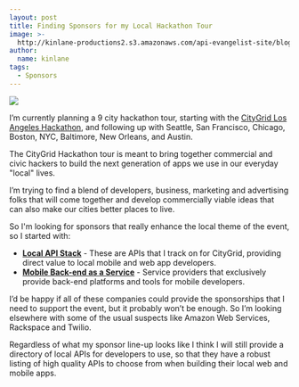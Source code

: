 ```yaml
---
layout: post
title: Finding Sponsors for my Local Hackathon Tour
image: >-
  http://kinlane-productions2.s3.amazonaws.com/api-evangelist-site/blog/citygrid-los-angeles.png
author:
  name: kinlane
tags:
  - Sponsors
---
```

[![](http://kinlane-productions2.s3.amazonaws.com/events/citygrid-la-hackathon/citygrid-los-angeles.png)](http://citygridhackathonla.eventbrite.com/)

I’m currently planning a 9 city hackathon tour, starting with the [CityGrid Los Angeles Hackathon](http://citygridhackathonla.eventbrite.com/), and following up with Seattle, San Francisco, Chicago, Boston, NYC, Baltimore, New Orleans, and Austin.

The CityGrid Hackathon tour is meant to bring together commercial and civic hackers to build the next generation of apps we use in our everyday "local" lives.

I’m trying to find a blend of developers, business, marketing and advertising folks that will come together and develop commercially viable ideas that can also make our cities better places to live.

So I'm looking for sponsors that really enhance the local theme of the event, so I started with:

*   **[Local API Stack](http://www.citygridmedia.com/developer/blog/tag/stack/ "Local API Stack")** - These are APIs that I track on for CityGrid, providing direct value to local mobile and web app developers.
*   **[Mobile Back-end as a Service](http://www.citygridmedia.com/developer/blog/mobile-backend-as-a-service-roundup/ "Mobile Back-end as a Service Providers")** - Service providers that exclusively provide back-end platforms and tools for mobile developers.

I’d be happy if all of these companies could provide the sponsorships that I need to support the event, but it probably won’t be enough. So I’m looking elsewhere with some of the usual suspects like Amazon Web Services, Rackspace and Twilio.

Regardless of what my sponsor line-up looks like I think I will still provide a directory of local APIs for developers to use, so that they have a robust listing of high quality APIs to choose from when building their local web and mobile apps.
